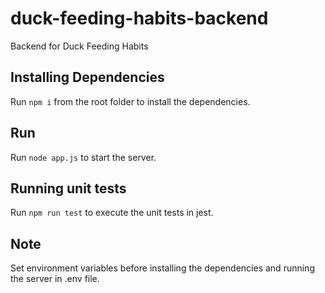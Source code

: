 # duck-feeding-habits-backend
Backend for Duck Feeding Habits

## Installing Dependencies

Run `npm i` from the root folder to install the dependencies. 

## Run

Run `node app.js` to start the server.

## Running unit tests

Run `npm run test` to execute the unit tests in jest.

## Note

Set environment variables before installing the dependencies and running the server in .env file.
